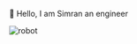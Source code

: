 👋 Hello, I am Simran an engineer 

![robot](https://github.com/user-attachments/assets/6f29fb83-4097-4335-b2e6-8988c5231a83)

